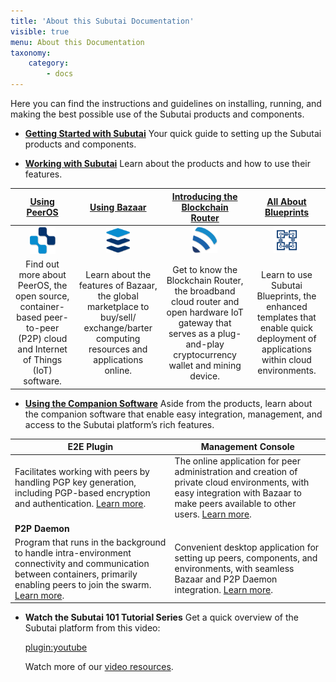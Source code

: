 ```yaml
---
title: 'About this Subutai Documentation'
visible: true
menu: About this Documentation
taxonomy:
    category:
        - docs
---
```


Here you can find the instructions and guidelines on installing, running, and making the best possible use of the Subutai products and components.

- **[Getting Started with Subutai](../../working-with-subutai/getting-started)**
  Your quick guide to setting up the Subutai products and components.

- **[Working with Subutai](../../working-with-subutai)**
  Learn about the products and how to use their features.

<!-- <div class="responsiveTable" markdown="1">

* **[Using PeerOS](../../working-with-subutai/using-peeros)**
    * ![PeerOS](icon_peerOS.png)
    * Find out more about PeerOS, the open source, container-based peer-to-peer (P2P) cloud and Internet of Things (IoT) software.
* **[Using Bazaar](../../working-with-subutai/using-bazaar)**
    * ![Bazaar](icon_bazaar.png)
    * Learn about the features of Bazaar, the global marketplace to buy/sell/exchange/barter computing resources and applications online.
* **[Introducing the Blockchain Router](https://subutai.io/router.html)**
    * ![Blockchain Router](icon_brouter.png)
    * Get to know the Blockchain Router, the broadband cloud router and open hardware IoT gateway that serves as a plug-and-play cryptocurrency wallet and mining device.
* **[All About Blueprints](../../working-with-subutai/blueprints)**
    * ![Blueprints](icon_blueprints.png)
    * Learn to use Subutai Blueprints, the enhanced templates that enable quick deployment of applications within cloud environments.

</div> -->


<div class="scrollTable" markdown="1">

<!-- |**[Using PeerOS](../../working-with-subutai/using-peeros)**|**[Using PeerOS](../../working-with-subutai/using-peeros)**|**[Using PeerOS](../../working-with-subutai/using-peeros)**|**[Using PeerOS](../../working-with-subutai/using-peeros)**
|:----------------:|:----------------:|:----------------:|:----------------:
|![PeerOS](icon_peerOS.png)|![PeerOS](icon_peerOS.png)|![PeerOS](icon_peerOS.png)|![PeerOS](icon_peerOS.png)
|Find out more about PeerOS, the open source, container-based peer-to-peer (P2P) cloud and Internet of Things (IoT) software.|Find out more about PeerOS, the open source, container-based peer-to-peer (P2P) cloud and Internet of Things (IoT) software.|Find out more about PeerOS, the open source, container-based peer-to-peer (P2P) cloud and Internet of Things (IoT) software.|Find out more about PeerOS, the open source, container-based peer-to-peer (P2P) cloud and Internet of Things (IoT) software.| -->

|**[Using PeerOS](../../working-with-subutai/using-peeros)**|**[Using Bazaar](../../working-with-subutai/using-bazaar)**|**[Introducing the Blockchain Router](https://subutai.io/router.html)**|**[All About Blueprints](../../working-with-subutai/blueprints)**|
|:----------------:|:----------------:|:----------------:|:----------------:
|![PeerOS](icon_peerOS.png)|![Bazaar](icon_bazaar.png)|![Blockchain Router](icon_brouter.png)|![Blueprints](icon_blueprints.png)|
|Find out more about PeerOS, the open source, container-based peer-to-peer (P2P) cloud and Internet of Things (IoT) software.|Learn about the features of Bazaar, the global marketplace to buy/sell/ exchange/barter computing resources and applications online.|Get to know the Blockchain Router, the broadband cloud router and open hardware IoT gateway that serves as a plug-and-play cryptocurrency wallet and mining device.|Learn to use Subutai Blueprints, the enhanced templates that enable quick deployment of applications within cloud environments.|

</div>

- **[Using the Companion Software](../../software-components)**
Aside from the products, learn about the companion software that enable easy integration, management, and access to the Subutai platform’s rich features.

<div class="scrollTable" markdown="1">

|**E2E Plugin**|**Management Console**|
|--------------|----------------------|
|Facilitates working with peers by handling PGP key generation, including PGP-based encryption and authentication. [Learn more](../../software-components/e2e-plugin).|The online application for peer administration and creation of private cloud environments, with easy integration with Bazaar to make peers available to other users. [Learn more](../../working-with-subutai/using-peerOS/management-console).|
|**P2P Daemon**||**Control Center**|
|Program that runs in the background to handle intra-environment connectivity and communication between containers, primarily enabling peers to join the swarm. [Learn more](../../software-components/p2p-daemon).|Convenient desktop application for setting up peers, components, and environments, with seamless Bazaar and P2P Daemon integration. [Learn more](../../software-components/control-center).|

</div>

- **Watch the Subutai 101 Tutorial Series**
  Get a quick overview of the Subutai platform from this video:

  [plugin:youtube](https://www.youtube.com/watch?v=HzDoNvtWLjU)

  Watch more of our [video resources](../../videos).
